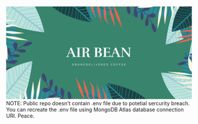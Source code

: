 ![AirBean](poster.png)
NOTE: Public repo doesn't contain .env file due to potetial sercurity breach. You can recreate the .env file using MongoDB Atlas database connection URI. Peace.
